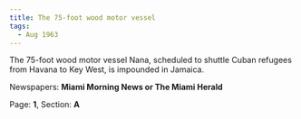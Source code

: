 ```yaml
---  
title: The 75-foot wood motor vessel  
tags:  
  - Aug 1963  
---  
```

  
The 75-foot wood motor vessel Nana, scheduled to shuttle Cuban refugees from Havana to Key West, is impounded in Jamaica.  
  
Newspapers: **Miami Morning News or The Miami Herald**  
  
Page: **1**, Section: **A** 

